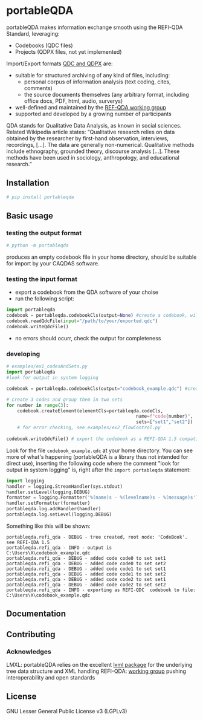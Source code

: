 # portableQDA

portableQDA makes information exchange smooth using the  REFI-QDA Standard, leveraging:

- Codebooks (QDC files)
- Projects (QDPX files, not yet implemented)

Import/Export formats [QDC and QDPX](https://www.qdasoftware.org/wp-content/uploads/2019/09/REFI-QDA-1-5.pdf) are:
  - suitable for structured archiving of any kind of files, including:
    + personal corpus of information analysis (text coding, cites, comments)
    + the source documents themselves (any arbitrary format, including office docs, PDF, html, audio, surverys)
  - well-defined and maintained by the [REF-QDA working group](http://qdasoftware.org)
  - supported and developed by a growing number of participants

QDA stands for Qualitative Data Analysis, as known in social sciences. Related Wikipedia article states: “Qualitative research relies on data obtained by the researcher by first-hand observation, interviews, recordings, […]. The data are generally non-numerical. Qualitative methods include ethnography, grounded theory, discourse analysis […]. These methods have been used in sociology, anthropology, and educational research.”

## Installation

```bash
# pip install portableqda
```

## Basic usage


### testing the output format

```bash
# python -m portableqda
```

produces an empty codebook file in your home directory, should be suitable for import by your CAQDAS software. 

### testing the input format

- export a codebook from the QDA software of your choise
- run the following script:
```python
import portableqda
codebook = portableqda.codebookCls(output=None) #create a codebook, will export to the screen
codebook.readQdcFile(input="/path/to/your/exported.qdc")
codebook.writeQdcFile()
```
- no errors should ocurr, check the output for completeness


### developing


```python
# examples/ex1_codesAndSets.py
import portableqda
#look for output in system logging

codebook = portableqda.codebookCls(output="codebook_example.qdc") #create a codebook

# create 3 codes and group them in two sets
for number in range(3):
    codebook.createElement(elementCls=portableqda.codeCls,
                                                name=f"code{number}",
                                                sets=["set1","set2"])
    # for error checking, see examples/ex2_flowControl.py 
    
codebook.writeQdcFile() # export the codebook as a REFI-QDA 1.5 compatible QDC file
```

Look for the file `codebook_example.qdc` at your home directory. You can see more of what's happening (portableQDA is a library thus not intended for direct use), inserting the following code where the comment "look for output in system logging" is, right after the `import portableqda` statement:

```python
import logging
handler = logging.StreamHandler(sys.stdout)
handler.setLevel(logging.DEBUG)
formatter = logging.Formatter('%(name)s - %(levelname)s - %(message)s')
handler.setFormatter(formatter)
portableqda.log.addHandler(handler)
portableqda.log.setLevel(logging.DEBUG)
```

Something like this will be shown:

 ```log
 portableqda.refi_qda - DEBUG - tree created, root node: 'CodeBook'. see REFI-QDA 1.5
portableqda.refi_qda - INFO - output is C:\Users\X\codebook_example.qdc
portableqda.refi_qda - DEBUG - added code code0 to set set1 
portableqda.refi_qda - DEBUG - added code code0 to set set2 
portableqda.refi_qda - DEBUG - added code code1 to set set1 
portableqda.refi_qda - DEBUG - added code code1 to set set2 
portableqda.refi_qda - DEBUG - added code code2 to set set1 
portableqda.refi_qda - DEBUG - added code code2 to set set2 
portableqda.refi_qda - INFO - exporting as REFI-QDC  codebook to file: C:\Users\X\codebook_example.qdc
 ```


## Documentation

## Contributing

### Acknowledges

LMXL: portableQDA relies on the excellent [lxml package](http://lxml.de) for the  underlying tree data structure and  XML handling
REFI-QDA: [working group](http://qdasoftware.org) pushing interoperability and open standards



## License

GNU Lesser General Public License v3 (LGPLv3)